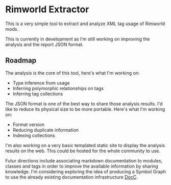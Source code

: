 # Rimworld Extractor

This is a very simple tool to extract and analyze XML tag usage of Rimworld mods.

This is currently in development as I'm still working on improving the analysis and the report JSON format.

## Roadmap

The analysis is the core of this tool, here's what I'm working on:

- Type inference from usage
- Inferring polymorphic relationships on tags
- Inferring tag collections

The JSON format is one of the best way to share those analysis results. I'd like to reduce its physical size to be more portable. Here's what I'm working on:

- Format version
- Reducing duplicate information
- Indexing collections

I'm also working on a very basic templated static site to display the analysis results on the web. This could be hosted for the whole community to use.

Futur directions include associating markdown documentation to modules, classes and tags in order to improve the available information by sharing knowledge. I'm considering exploring the idea of producing a Symbol Graph to use the already existing documentation infrastructure [DocC](https://developer.apple.com/documentation/docc).
